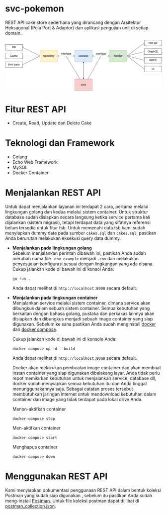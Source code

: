 # svc-pokemon

REST API cake store sederhana yang dirancang dengan Arsitektur Heksagonal (Pola Port & Adaptor) dan aplikasi pengujian unit di setiap domain.

![golang clean architecture](https://github.com/ezzycreative1/svc-pokemon/raw/main/hexaarch.png)
# Fitur REST API
- Create, Read, Update dan Delete Cake

# Teknologi dan Framework
- Golang
- Echo Web Framework
- MySQL
- Docker Container

# Menjalankan REST API
Untuk dapat menjalankan layanan ini terdapat 2 cara, pertama melalui lingkungan golang dan kedua melalui sistem container.
Untuk struktur database sudah disiapkan secara langsung ketika service pertama kali dijalankan (sistem migrasi), tetapi terdapat
data yang sifatnya referensi belum tersedia untuk fitur tsb. Untuk memenuhi data tsb kami sudah menyiapkan dummy data pada sumber
```cakes.sql``` dan ```cakes.sql```, pastikan Anda berurutan melakukan eksekusi query data dummy.
-   **Menjalankan pada lingkungan golang**<br>
    Sebelum menjalankan perintah dibawah ini, pastikan Anda sudah merubah nama file ```.env_example``` menjadi ```.env```
    dan melakukan penyesuaian konfigurasi sesuai dengan lingkungan yang ada disana.
    Cukup jalankan kode di bawah ini di konsol Anda:
    ```console
    go run .
    ```

    Anda dapat melihat di ```http://localhost:8000``` secara default.

-   **Menjalankan pada lingkungan container**<br>
    Menjalankan service melalui sistem container, dimana service akan dibungkus dalam sebuah sistem container. Semua kebutuhan
    yang berkaitan dengan bahasa golang, pustaka dan perkakas lainnya akan disiapkan dan dibungkus menjadi sebuah image
    container yang siap digunakan. Sebelum ke sana pastikan Anda sudah menginstall [docker](https://docs.docker.com/engine/install/) dan [docker compose](https://docs.docker.com/compose/install/).

    Cukup jalankan kode di bawah ini di konsole Anda:
    ```console
    docker-compose up -d --build
    ```

    Anda dapat melihat di ```http://localhost:8000``` secara default.

    Docker akan melakukan pembuatan image container dan akan membuat instan container yang siap digunakan dibelakang layar.
    Anda tidak perlu repot memikirkan kebutuhan untuk menjalankan service, database dll, docker sudah menyiapkan semua kebutuhan
    itu dan Anda tinggal menunggunakannya saja. Sebagai catatan proses tersebut membutuhkan jaringan internet untuk mendownload
    kebutuhan dalam container dan image yang tidak terdapat pada lokal drive Anda.

    Menon-aktifkan container
    ```console
    docker-compose stop
    ```

    Men-aktifkan container
    ```console
    docker-compose start
    ```

    Menghapus container
    ```console
    docker-compose down
    ```
# Menggunakan REST API
Kami menyiapkan dokumentasi penggunaan REST API dalam bentuk koleksi Postman yang sudah siap digunakan
, sebelum itu pastikan Anda sudah meng-install [Postman](https://www.postman.com/downloads/). Untuk file koleksi
postman dapat di lihat di [postman_collection.json](postman_collection.json).